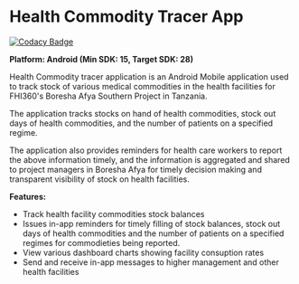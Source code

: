 # Health Commodity Tracer App

[![Codacy Badge](https://api.codacy.com/project/badge/Grade/a5d0952d29ba492b9075cd9f3bf98665)](https://app.codacy.com/manual/Softmed/health-commodities-tracer-client-app?utm_source=github.com&utm_medium=referral&utm_content=SoftmedTanzania/health-commodities-tracer-client-app&utm_campaign=Badge_Grade_Dashboard)

**Platform: Android (Min SDK: 15, Target SDK: 28)**

Health Commodity tracer application is an Android Mobile application used to track stock of various medical commodities in the health facilities for FHI360's Boresha Afya Southern Project in Tanzania.

The application tracks stocks on hand of health commodities, stock out days of health commodities, and the number of patients on a specified regime.

The application also provides reminders for health care workers to report the above information timely, and the information is aggregated and shared to project managers in Boresha Afya for timely decision making and transparent visibility of stock on health facilities.

**Features:**
- Track health facility commodities stock balances
- Issues in-app reminders for timely filling of stock balances, stock out days of health commodities and the number of patients on a specified regimes for commodieties being reported.
- View various dashboard charts showing facility consuption rates
- Send and receive in-app messages to higher management and other health facilities

